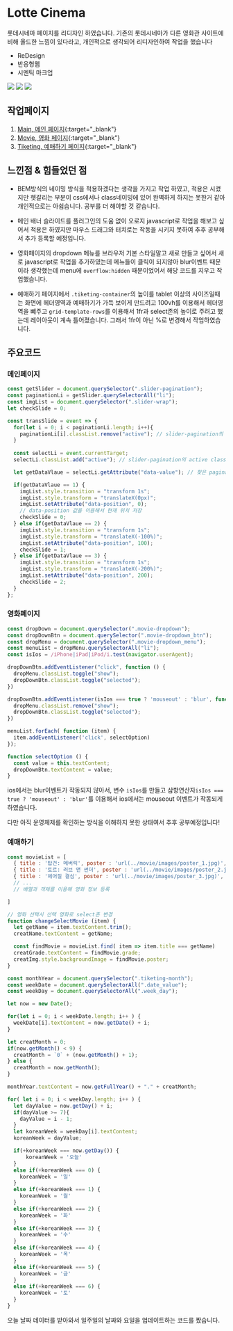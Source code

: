 Lotte Cinema
=============
롯데시네마 페이지를 리디자인 하였습니다.
기존의 롯데시네마가 다른 영화관 사이트에 비해 올드한 느낌이 있다라고,
개인적으로 생각되어 리디자인하여 작업을 했습니다

- ReDesign
- 반응형웹
- 시멘틱 마크업

<img src="https://img.shields.io/badge/HTML5-E34F26?style=flat-square&logo=HTML5&logoColor=white"/> <img src="https://img.shields.io/badge/CSS3-1572B6?style=flat-square&logo=CSS3&logoColor=white"/> <img src="https://img.shields.io/badge/JavaScript-F7DF1E?style=flat-square&logo=JavaScript&logoColor=white"/>

## 작업페이지
1. [Main, 메인 페이지](https://shape2ee.github.io/lotteCinema){:target="_blank"}
2. [Movie, 영화 페이지](https://shape2ee.github.io/lotteCinema/movie/movie.html){:target="_blank"}
3. [Tiketing, 예매하기 페이지](https://shape2ee.github.io/lotteCinema/tiketting/tiketing.html){:target="_blank"}

## 느낀점 & 힘들었던 점
- BEM방식의 네이밍 방식을 적용하겠다는 생각을 가지고 작업 하였고, 적용은 시켰지만 헷갈리는 부분이 css에서나 class네이밍에 있어 완벽하게 하지는 못한거 같아 개인적으로는 아쉽습니다. 공부를 더 해야할 것 같습니다.

- 메인 배너 슬라이드를 플러그인의 도움 없이 오로지 javascript로 작업을 해보고 싶어서 적용은 하였지만 마우스 드래그와 터치로는 작동을 시키지 못하여 추후 공부해서 추가 등록할 예정입니다.

- 영화페이지의 dropdown 메뉴를 브라우저 기본 스타일말고 새로 만들고 싶어서 새로 javascript로 작업을 추가하였는데 메뉴들이 클릭이 되지않아 blur이벤트 때문이라 생각했는데 menu에 `overflow:hidden` 때문이었어서 해당 코드를 지우고 작업했습니다.

- 예매하기 페이지에서 `.tiketing-container`의 높이를 tablet 이상의 사이즈일때는 화면에 헤더영역과 예매하기가 가득 보이게 만드려고 100vh를 이용해서 헤더영역을 뺴주고 `grid-template-rows`를 이용해서 1fr과 select존의 높이로 주려고 했는데 레이아웃이 계속 틀어졌습니다. 그래서 1fr이 아닌 %로 변경해서 작업하였습니다.


## 주요코드

### 메인페이지
```js
const getSlider = document.querySelector(".slider-pagination");
const paginationLi = getSlider.querySelectorAll("li");
const imgList = document.querySelector(".slider-wrap");
let checkSlide = 0;

const transSlide = event => {
  for(let i = 0; i < paginationLi.length; i++){
    paginationLi[i].classList.remove("active"); // slider-pagination의 active class 지우기
  }
  
  const selectLi = event.currentTarget;
  selectLi.classList.add("active"); // slider-pagination의 active class 추가

  let getDataVlaue = selectLi.getAttribute("data-value"); // 찾은 pagination의 data-value 값 가져오기

  if(getDataVlaue == 1) {
    imgList.style.transition = "transform 1s";
    imgList.style.transform = "translateX(0px)";
    imgList.setAttribute("data-position", 0);
    // data-position 값을 이용해서 현재 위치 저장
    checkSlide = 0;
  } else if(getDataVlaue == 2) {
    imgList.style.transition = "transform 1s";
    imgList.style.transform = "translateX(-100%)";
    imgList.setAttribute("data-position", 100);
    checkSlide = 1;
  } else if(getDataVlaue == 3) {
    imgList.style.transition = "transform 1s";
    imgList.style.transform = "translateX(-200%)";
    imgList.setAttribute("data-position", 200);
    checkSlide = 2;
  }
};
```

### 영화페이지
```js
const dropDown = document.querySelector(".movie-dropdown");
const dropDownBtn = document.querySelector(".movie-dropdown_btn");
const dropMenu = document.querySelector(".movie-dropdown_menu");
const menuList = dropMenu.querySelectorAll("li");
const isIos = /iPhone|iPad|iPod/i.test(navigator.userAgent);

dropDownBtn.addEventListener("click", function () {
  dropMenu.classList.toggle("show");
  dropDownBtn.classList.toggle("selected");
})

dropDownBtn.addEventListener(isIos === true ? 'mouseout' : 'blur', function () {
  dropMenu.classList.remove("show");
  dropDownBtn.classList.toggle("selected");
})

menuList.forEach( function (item) {
  item.addEventListener('click', selectOption)
});

function selectOption () {
  const value = this.textContent;
  dropDownBtn.textContent = value;
}
```
ios에서는 blur이벤트가 작동되지 않아서, 변수 `isIos`를 만들고
삼항연산자`isIos === true ? 'mouseout' : 'blur'`를 이용해서 ios에서는 mouseout 이벤트가 작동되게 하였습니다.

다만 아직 운영체제를 확인하는 방식을 이해하지 못한 상태여서 추후 공부예정입니다!


### 예매하기
```js
const movieList = [
  { title : '탑건: 메버릭', poster : 'url(../movie/images/poster_1.jpg)', grade : '12세 관람가'},
  { title : '토르: 러브 앤 썬더', poster : 'url(../movie/images/poster_2.jpg)', grade : '12세 관람가'},
  { title : '헤어질 결심', poster : 'url(../movie/images/poster_3.jpg)', grade : '15세 관람가'}
  // ...
  // 배열과 객체를 이용해 영화 정보 등록

]

// 영화 선택시 선택 영화로 select존 변경
function changeSelectMovie (item) {
  let getName = item.textContent.trim();
  creatName.textContent = getName;

  const findMovie = movieList.find( item => item.title === getName)
  creatGrade.textContent = findMovie.grade;
  creatImg.style.backgroundImage = findMovie.poster;
}
```

```js
const monthYear = document.querySelector(".tiketing-month");
const weekDate = document.querySelectorAll(".date_value");
const weekDay = document.querySelectorAll(".week_day");

let now = new Date();

for(let i = 0; i < weekDate.length; i++ ) {
  weekDate[i].textContent = now.getDate() + i;
}

let creatMonth = 0;
if(now.getMonth() < 9) {
  creatMonth = `0` + (now.getMonth() + 1);
} else {
  creatMonth = now.getMonth();
}

monthYear.textContent = now.getFullYear() + "." + creatMonth;

for( let i = 0; i < weekDay.length; i++ ) {
  let dayValue = now.getDay() + i;
  if(dayValue >= 7){
    dayValue = i - 1;
  }
  let koreanWeek = weekDay[i].textContent;
  koreanWeek = dayValue;

  if(+koreanWeek === now.getDay()) {
      koreanWeek = '오늘'
  }
  else if(+koreanWeek === 0) {
    koreanWeek = '일'
  }
  else if(+koreanWeek === 1) {
    koreanWeek = '월'
  }
  else if(+koreanWeek === 2) {
    koreanWeek = '화'
  }
  else if(+koreanWeek === 3) {
    koreanWeek = '수'
  }
  else if(+koreanWeek === 4) {
    koreanWeek = '목'
  }
  else if(+koreanWeek === 5) {
    koreanWeek = '금'
  }
  else if(+koreanWeek === 6) {
    koreanWeek = '토'
  } 
}
```
오늘 날짜 데이터를 받아와서 일주일의 날짜와 요일을 업데이트하는 코드를 짰습니다.
